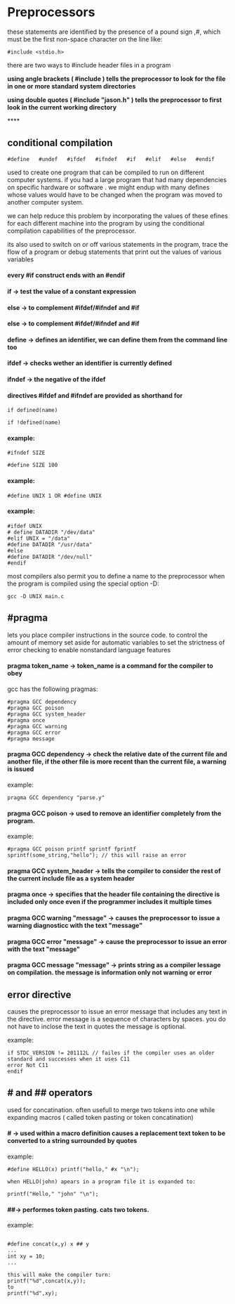 # Preprocessors

these statements are identified by the presence of a pound sign ,\#, which must be the first non-space character on the line like:

```text
#include <stdio.h>
```

there are two ways to \#include header files in a program

**using angle brackets \( \#include \) tells the preprocessor to look for the file in one or more standard system directories**

**using double quotes \( \#include "jason.h" \) tells the preprocessor to first look in the current working directory**

\*\*\*\*

## conditional compilation

`#define  
#undef  
#ifdef  
#ifndef  
#if  
#elif  
#else  
#endif`  
  
used to create one program that can be compiled to run on different computer systems. if you had a large program that had many dependencies on specific hardware or software . we might endup with many defines whose values would have to be changed when the program was moved to another computer system.  
  
we can help reduce this problem by incorporating the values of these efines for each different machine into the program by using the conditional compilation capabilities of the preprocessor.  
  
its also used to switch on or off various statements in the program, trace the flow of a program or debug statements that print out the values of various variables

#### every \#if construct ends with an \#endif

#### if → test the value of a constant expression

#### else → to complement \#ifdef/\#ifndef and \#if

#### else → to complement \#ifdef/\#ifndef and \#if

#### define → defines an identifier, we can define them from the command line too

#### ifdef → checks wether an identifier is currently defined

#### ifndef → the negative of the ifdef

#### directives \#ifdef and \#ifndef are provided as shorthand for

`if defined(name)`

`if !defined(name)`

#### example:

`#ifndef SIZE` 

`#define SIZE 100`

#### example:

`#define UNIX 1 OR #define UNIX`  


#### example:

```text
#ifdef UNIX
# define DATADIR "/dev/data"
#elif UNIX = "/data"
#define DATADIR "/usr/data"
#else
#define DATADIR "/dev/null"
#endif
```

most compilers also permit you to define a name to the preprocessor when the program is compiled using the special option -D:

`gcc -D UNIX main.c`  


## \#pragma

lets you place compiler instructions in the source code. to control the amount of memory set aside for automatic variables to set the strictness of error checking to enable nonstandard language features

#### pragma token\_name → token\_name is a command for the compiler to obey

gcc has the following pragmas:

```text
#pragma GCC dependency
#pragma GCC poison
#pragma GCC system_header
#pragma once
#pragma GCC warning
#pragma GCC error
#pragma message
```

#### pragma GCC dependency → check the relative date of the current file and another file, if the other file is more recent than the current file, a warning is issued

example:

```text
pragma GCC dependency "parse.y"
```

#### pragma GCC poison → used to remove an identifier completely from the program.

example:

```text
#pragma GCC poison printf sprintf fprintf
sprintf(some_string,"hello"); // this will raise an error
```

#### pragma GCC system\_header → tells the compiler to consider the rest of the current include file as a system header

#### pragma once → specifies that the header file containing the directive is included only once even if the programmer includes it multiple times

#### pragma GCC warning "message" →  causes the preprocessor to issue a warning diagnosticc with the text "message"

#### pragma GCC error "message" → cause the preprocessor to issue an error with the text "message"

#### pragma GCC message "message" → prints string as a compiler lessage on compilation. the message is information only not warning or error



## error directive

causes the preprocessor to issue an error message that includes any text in the directive. error message is a sequence of characters by spaces. you do not have to inclose the text in quotes the message is optional.

example:

```text
if STDC_VERSION != 201112L // failes if the compiler uses an older standard and successes when it uses C11
error Not C11
endif
```

## \# and \#\# operators

used for concatination. often usefull to merge two tokens into one while expanding macros \( called token pasting or token concatination\)

#### \# →  used within a macro definition causes a replacement text token to be converted to a string surrounded by quotes

example:

```text
#define HELLO(x) printf("hello," #x "\n");

when HELLO(john) apears in a program file it is expanded to:

printf("Hello," "john" "\n");
```

#### 

#### \#\#→ performes token pasting. cats two tokens.

example:

```text

#define concat(x,y) x ## y
...
int xy = 10;
...

this will make the compiler turn:
printf("%d",concat(x,y));
to 
printf("%d",xy);
```





